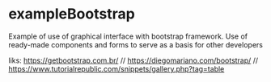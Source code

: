 # exampleBootstrap

Example of use of graphical interface with bootstrap framework. Use of ready-made components and forms to serve as a basis for other developers

liks:  https://getbootstrap.com.br/  //   https://diegomariano.com/bootstrap/ 
// https://www.tutorialrepublic.com/snippets/gallery.php?tag=table
